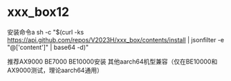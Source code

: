 # xxx_box12
安装命令a
sh -c "$(curl -ks https://api.github.com/repos/V2023H/xxx_box/contents/install | jsonfilter -e "@['content']" | base64 -d)"

<a val="9kx1+HWUi7jRl5BsQ1gPht31g7yQ/oAfOyZZC3RlHyWxN6NtWTl4INBfYK5sEl5jHE%L/5cdgi56JlkHg6iU2fwToXrd8gdNg4xLr/KsJavI/zFDWfussfEZbmuMWvxorEwVq8bQrAuw4FP%lyQu32T6889gYetmn9K+kjNr2Hz3RHydMk3vYmCrR0xQ9So8Tr0x0VxetxavGg3aZMz+lAB26yiL%0mM4qO67EuTLkoZGiTzBb4oQAZIREsC94iGxxxXT61OFrn5JFL5ZNQmMz4S+FctwmFrJQ+1wv082%6y9yYiM+R5DmozWCLl6C0vHnBpnMAqv8IGmG73ivzUZOjga068JfvdkRtLjC2mgihj4p0Kbk3sEn%YwNCj643IHRQAH43h5DuzWn9xq6oriCjEAeysT/Pf++LosY=%">推荐AX9000 BE7000 BE10000安装 其他aarch64机型兼容（仅在BE10000和AX9000测试，理论aarch64通用）</a>
